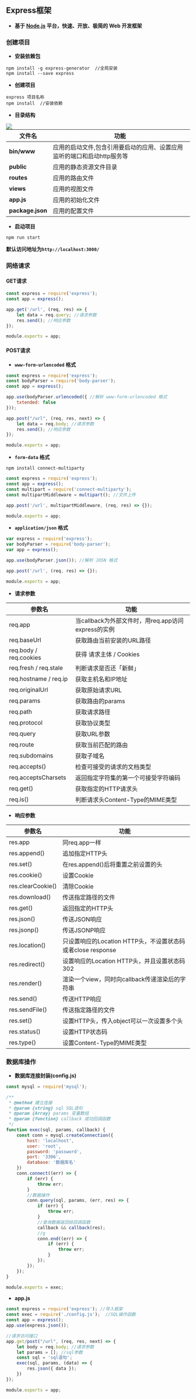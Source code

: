 ## Express框架

- **基于 [Node.js](https://nodejs.org/en/) 平台，快速、开放、极简的 Web 开发框架**

### 创建项目

- **安装依赖包**

```shell
npm install -g express-generator  //全局安装
npm install --save express
```

- **创建项目**

```shell
express 项目名称
npm install  //安装依赖
```

- **目录结构**

<img src="../../img/express目录结构.png" style="zoom:100%;float:left;" />

| 文件名           | 功能                                                         |
| ---------------- | ------------------------------------------------------------ |
| **bin/www**      | 应用的启动文件,包含引用要启动的应用、设置应用监听的端口和启动http服务等 |
| **public**       | 应用的静态资源文件目录                                       |
| **routes**       | 应用的路由文件                                               |
| **views**        | 应用的视图文件                                               |
| **app.js**       | 应用的初始化文件                                             |
| **package.json** | 应用的配置文件                                               |

- **启动项目**

```shell
npm run start
```

**默认访问地址为`http://localhost:3000/`**

### 网络请求

#### GET请求

```js
const express = require('express');
const app = express();

app.get('/url', (req, res) => {
    let data = req.query; //请求参数
	res.send(); //响应参数
});

module.exports = app;
```

#### POST请求

- **`www-form-urlencoded` 格式**

```js
const express = require('express');
const bodyParser = require('body-parser');
const app = express();

app.use(bodyParser.urlencoded({ //解析 www-form-urlencoded 格式
	txtended: false
}));

app.post("/url", (req, res, next) => {
    let data = req.body; //请求参数
	res.send(); //响应参数
});

module.exports = app;
```

- **`form-data` 格式**

```shell
npm install connect-multiparty
```

```js
const express = require('express');
const app = express();
const multipart = require('connect-multiparty');
const multipartMiddleware = multipart(); //文件上传

app.post('/url', multipartMiddleware, (req, res) => {});

module.exports = app;
```

- **`application/json` 格式**

```js
var express = require('express');
var bodyParser = require('body-parser');
var app = express();

app.use(bodyParser.json()); //解析 JOSN 格式

app.post('/url', (req, res) => {});

module.exports = app;
```

- **请求参数**

| 参数名           | 功能                |
| ---------------- | ---------------------------|
|req.app|当callback为外部文件时，用req.app访问express的实例|
|req.baseUrl|获取路由当前安装的URL路径|
|req.body / req.cookies | 获得 请求主体 / Cookies |
|req.fresh / req.stale|判断请求是否还「新鲜」|
|req.hostname / req.ip|获取主机名和IP地址|
|req.originalUrl|获取原始请求URL|
|req.params|获取路由的params|
|req.path|获取请求路径|
|req.protocol|获取协议类型|
| req.query|获取URL参数|
| req.route|获取当前匹配的路由|
| req.subdomains|获取子域名|
| req.accepts()|检查可接受的请求的文档类型|
| req.acceptsCharsets |返回指定字符集的第一个可接受字符编码|
| req.get()|获取指定的HTTP请求头|
| req.is()|判断请求头Content-Type的MIME类型|

- **响应参数**

| 参数名           | 功能                |
| ---------------- | ---------------------------|
|res.app|同req.app一样|
|res.append()|追加指定HTTP头|
|res.set()|在res.append()后将重置之前设置的头|
|res.cookie()|设置Cookie|
|res.clearCookie()|清除Cookie|
|res.download()|传送指定路径的文件|
|res.get()|返回指定的HTTP头|
|res.json()|传送JSON响应|
| res.jsonp()|传送JSONP响应|
| res.location()|只设置响应的Location HTTP头，不设置状态码或者close response|
| res.redirect()|设置响应的Location HTTP头，并且设置状态码302|
| res.render() |渲染一个view，同时向callback传递渲染后的字符串|
| res.send()|传送HTTP响应|
| res.sendFile() |传送指定路径的文件|
| res.set()|设置HTTP头，传入object可以一次设置多个头|
| res.status()|设置HTTP状态码|
| res.type()|设置Content-Type的MIME类型|

### 数据库操作

- **数据库连接封装(config.js)**

```js
const mysql = require('mysql');

/**
 * @method 建立连接
 * @param {string} sql SQL语句
 * @param {Array} params 变量数组
 * @param {function} callback 成功回调函数
 */
function exec(sql, params, callback) {
    const conn = mysql.createConnection({
        host: 'localhost',
        user: 'root',
        password: 'password',
        port: '3306',
        database: '数据库名'
    })
    conn.connect((err) => {
        if (err) {
            throw err;
        }
        //数据操作
        conn.query(sql, params, (err, res) => {
            if (err) {
                throw err;
            }
            //查询数据返回给回调函数
            callback && callback(res);
            //g
            conn.end((err) => {
                if (err) {
                    throw err;
                }
            });
        });
    });
}

module.exports = exec;
```

- **app.js**

```js
const express = require('express'); //导入框架
const exec = require('./config.js');  //SQL操作函数
const app = express();
app.use(express.json());

//请求访问接口
app.get/post("/url", (req, res, next) => {
    let body = req.body; //请求参数
    let params = []; //sql参数
    const sql = 'sql语句';
    exec(sql, params, (data) => {
        res.json({ data });
    })
});

module.exports = app;
```

​	
